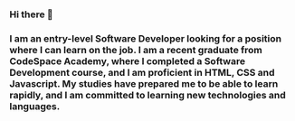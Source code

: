 ### Hi there 👋

### I am an entry-level Software Developer looking for a position where I can learn on the job. I am a recent graduate from CodeSpace Academy, where I completed a Software Development course, and I am proficient in HTML, CSS and Javascript. My studies have prepared me to be able to learn rapidly, and I am committed to learning new technologies and languages.

<!--
**saarahabdel/saarahabdel** is a ✨ _special_ ✨ repository because its `README.md` (this file) appears on your GitHub profile.

Here are some ideas to get you started:

- 🔭 I’m currently working on ...
- 🌱 I’m currently learning ...
- 👯 I’m looking to collaborate on ...
- 🤔 I’m looking for help with ...
- 💬 Ask me about ...
- 📫 How to reach me: ...
- 😄 Pronouns: ...
- ⚡ Fun fact: ...
-->

